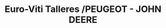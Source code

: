 ---
title: "Euro-Viti Talleres /PEUGEOT - JOHN DEERE"
url: /vitigudino/euro-viti-talleres-peugeot-john-deere/
shop: reparación de automóviles
---